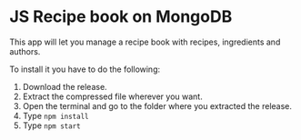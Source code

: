 # JS Recipe book on MongoDB

This app will let you manage a recipe book with recipes, ingredients and authors.

To install it you have to do the following:

1. Download the release.
2. Extract the compressed file wherever you want.
3. Open the terminal and go to the folder where you extracted the release.
4. Type `npm install`
5. Type `npm start`

<DOCUMENTATION>
